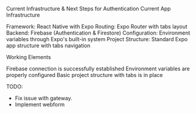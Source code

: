 Current Infrastructure & Next Steps for Authentication
Current App Infrastructure

Framework: React Native with Expo
Routing: Expo Router with tabs layout
Backend: Firebase (Authentication & Firestore)
Configuration: Environment variables through Expo's built-in system
Project Structure: Standard Expo app structure with tabs navigation

Working Elements

Firebase connection is successfully established
Environment variables are properly configured
Basic project structure with tabs is in place


TODO:


- Fix issue with gateway.
- Implement webform
